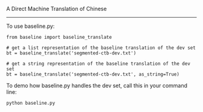 A Direct Machine Translation of Chinese

----

To use baseline.py:

```
from baseline import baseline_translate

# get a list representation of the baseline translation of the dev set
bt = baseline_translate('segmented-ctb-dev.txt')

# get a string representation of the baseline translation of the dev set
bt = baseline_translate('segmented-ctb-dev.txt', as_string=True)
```

To demo how baseline.py handles the dev set, call this in your command line:

```
python baseline.py
```